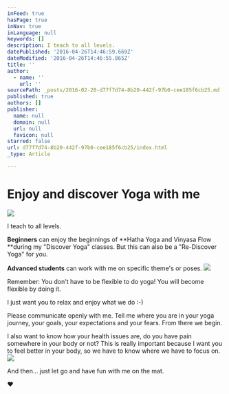```yaml
---
inFeed: true
hasPage: true
inNav: true
inLanguage: null
keywords: []
description: I teach to all levels.
datePublished: '2016-04-26T14:46:59.669Z'
dateModified: '2016-04-26T14:46:55.865Z'
title: ''
author:
  - name: ''
    url: ''
sourcePath: _posts/2016-02-20-d77f7d74-8b20-442f-97b0-cee185f6cb25.md
published: true
authors: []
publisher:
  name: null
  domain: null
  url: null
  favicon: null
starred: false
url: d77f7d74-8b20-442f-97b0-cee185f6cb25/index.html
_type: Article

---
```

# Enjoy and discover Yoga with me
![](https://s3-us-west-2.amazonaws.com/the-grid-img/p/b957657d9954ed1d9ee9fe927975e4ccb9038ce0.jpg)

I teach to all levels.

**Beginners** can enjoy the beginnings of **Hatha Yoga and Vinyasa Flow **during my "Discover Yoga" classes. But this can also be a "Re-Discover Yoga" for you.

**Advanced students** can work with me on specific theme's or poses. ![](https://s3-us-west-2.amazonaws.com/the-grid-img/p/504beaf726beb0623ccaedd2fbbc83343b21a48c.jpg)

Remember: You don't have to be flexible to do yoga! You will become flexible by doing it.

I just want you to relax and enjoy what we do :-)

Please communicate openly with me. Tell me where you are in your yoga journey, your goals, your expectations and your fears. From there we begin.

I also want to know how your health issues are, do you have pain somewhere in your body or not? This is really important because I want you to feel better in your body, so we have to know where we have to focus on.
![](https://the-grid-user-content.s3-us-west-2.amazonaws.com/a82daea6-58bd-4825-93fa-724567be5b49.jpg)

And then... just let go and have fun with me on the mat.

❤︎